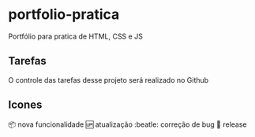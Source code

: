 # portfolio-pratica

Portfólio para pratica de HTML, CSS e JS

## Tarefas

O controle das tarefas desse projeto será realizado no Github

## Icones

:package: nova funcionalidade
:up: atualização
:beatle: correção de bug
:checkered_flag: release
